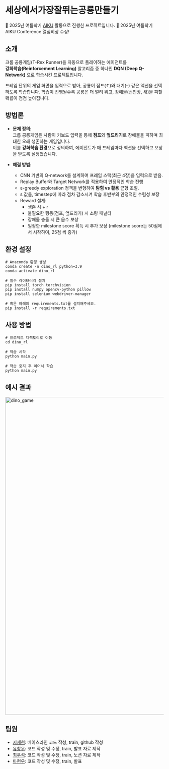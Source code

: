 # 세상에서가장잘뛰는공룡만들기

📢 2025년 여름학기 [AIKU](https://github.com/AIKU-Official) 활동으로 진행한 프로젝트입니다.
🎉 2025년 여름학기 AIKU Conference 열심히상 수상!

## 소개

크롬 공룡게임(T-Rex Runner)을 자동으로 플레이하는 에이전트를  
**강화학습(Reinforcement Learning)** 알고리즘 중 하나인 **DQN (Deep Q-Network)** 으로 학습시킨 프로젝트입니다.  

프레임 단위의 게임 화면을 입력으로 받아, 공룡이 점프(↑)와 대기(–) 같은 액션을 선택하도록 학습합니다.
학습이 진행될수록 공룡은 더 멀리 뛰고, 장애물(선인장, 새)을 피할 확률이 점점 높아집니다.

## 방법론

- **문제 정의**:  
  크롬 공룡게임은 사람이 키보드 입력을 통해 **점프**와 **엎드리기**로 장애물을 피하며 최대한 오래 생존하는 게임입니다.  
  이를 **강화학습 환경**으로 정의하여, 에이전트가 매 프레임마다 액션을 선택하고 보상을 받도록 설정했습니다.  

- **해결 방법**:  
  - CNN 기반의 Q-network를 설계하여 프레임 스택(최근 4장)을 입력으로 받음.
  - Replay Buffer와 Target Network를 적용하여 안정적인 학습 진행  
  - ε-greedy exploration 정책을 변형하여 **탐험 vs 활용** 균형 조절.
  - ε 값을, timestep에 따라 점차 감소시켜 학습 후반부의 안정적인 수렴성 보장 
  - Reward 설계:
    - 생존 시 + r   
    - 불필요한 행동(점프, 엎드리기) 시 소량 패널티
    - 장애물 충돌 시 큰 음수 보상
    - 일정한 milestone score 획득 시 추가 보상 (milestone score는 50점에서 시작하여, 25점 씩 증가)

## 환경 설정

```
# Anaconda 환경 생성
conda create -n dino_rl python=3.9
conda activate dino_rl

# 필수 라이브러리 설치
pip install torch torchvision
pip install numpy opencv-python pillow
pip install selenium webdriver-manager

# 혹은 아래의 requirements.txt를 설치해주세요.
pip install -r requirements.txt
```

## 사용 방법

```
# 프로젝트 디렉토리로 이동
cd dino_rl

# 학습 시작
python main.py

# 학습 중지 후 이어서 학습
python main.py
```

## 예시 결과

<img width="1907" height="1008" alt="dino_game" src="https://github.com/user-attachments/assets/5e0f255d-2cb4-4a24-ada9-e0c079953850" />

## 팀원

- [지세현](link): 베이스라인 코드 작성, train, github 작성
- [유창우](link): 코드 작성 및 수정, train, 발표 자료 제작
- [최우석](link): 코드 작성 및 수정, train, 노션 자료 제작
- [마현우](link): 코드 작성 및 수정, train, 발표

